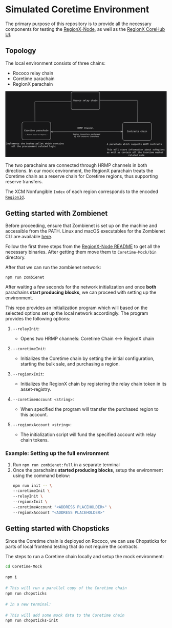 
# Simulated Coretime Environment


The primary purpose of this repository is to provide all the necessary components for testing the [RegionX-Node](https://github.com/RegionX-Labs/RegionX-Node), as well as the [RegionX CoreHub UI](https://github.com/RegionX-Labs/CoreHub).

## Topology

The local environment consists of three chains:

-   Rococo relay chain
-   Coretime parachain
-   RegionX parachain

<p align="center">
 <img src="./docs/topology.png" />
</p>

The two parachains are connected through HRMP channels in both directions. In our mock environment, the RegionX parachain treats the Coretime chain as a reserve chain for Coretime regions, thus supporting reserve transfers.

The XCM Nonfungible `Index` of each region corresponds to the encoded [`RegionId`](https://github.com/paritytech/polkadot-sdk/blob/2aa006e094e248110af14a742d4e2f56b7931959/substrate/frame/broker/src/types.rs#L55).

## Getting started with Zombienet

Before proceeding, ensure that Zombienet is set up on the machine and accessible from the PATH. Linux and macOS executables for the Zombienet CLI are available [here](https://github.com/paritytech/zombienet/releases).

Follow the first three steps from the [RegionX-Node README](https://github.com/RegionX-Labs/RegionX-Node?tab=readme-ov-file#running-zombienet-tests) to get all the necessary binaries. After getting them move them to `Coretime-Mock/bin` directory.

After that we can run the zombienet network:
```
npm run zombienet
```

After waiting a few seconds for the network initialization and once **both** parachains **start producing blocks**, we can proceed with setting up the environment.

This repo provides an initialization program which will based on the selected options set up the local network accordingly. The program provides the following options:

1.  `--relayInit`:
    
    -   Opens two HRMP channels: Coretime Chain <--> RegionX chain

2.  `--coretimeInit`:
    
    -    Initializes the Coretime chain by setting the initial configuration, starting the bulk sale, and purchasing a region.
3.  `--regionxInit`:
    
    -    Initializes the RegionX chain by registering the relay chain token in its asset-registry.

4.  `--coretimeAccount <string>`:
    
    -   When specified the program will transfer the purchased region to this account.
5.  `--regionxAccount <string>`:
    
    -   The initialization script will fund the specified account with relay chain tokens.

### Example: Setting up the full environment

1. Run `npm run zombienet:full` in a separate terminal
2.  Once the parachains **started producing blocks**,  setup the environment using the command below:
	 ```sh
	npm run init -- \
	--coretimeInit \
	--relayInit \
	--regionxInit \
	--coretimeAccount "<ADDRESS PLACEHOLDER>" \
	--regionxAccount "<ADDRESS PLACEHOLDER>" 
	```

## Getting started with Chopsticks

Since the Coretime chain is deployed on Rococo, we can use Chopsticks for parts of local frontend testing that do not require the contracts.

The steps to run a Coretime chain locally and setup the mock environment:

```sh
cd Coretime-Mock

npm i

# This will run a parallel copy of the Coretime chain
npm run chopsticks

# In a new terminal:

# This will add some mock data to the Coretime chain
npm run chopsticks-init
```
